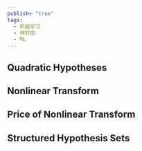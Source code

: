 ```yaml
---
publish: "true"
tags:
  - 机器学习
  - 林轩田
  - ML
---
```

## Quadratic Hypotheses

## Nonlinear Transform

## Price of Nonlinear Transform

## Structured Hypothesis Sets